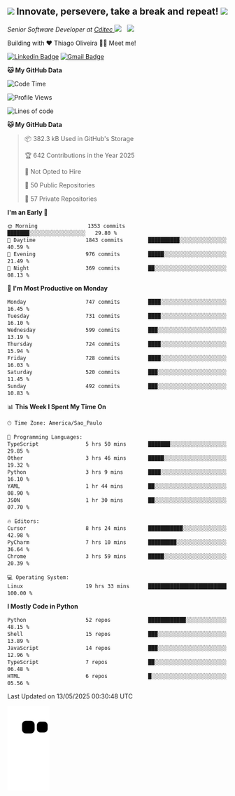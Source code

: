 <h2><img src="https://emojis.slackmojis.com/emojis/images/1531849430/4246/blob-sunglasses.gif?1531849430" width="30"/> Innovate, persevere, take a break and repeat! <img src="https://media.giphy.com/media/12oufCB0MyZ1Go/giphy.gif" width="50"></h2>
<img align='right' src="https://media.giphy.com/media/M9gbBd9nbDrOTu1Mqx/giphy.gif" width="230">
<p><em>Senior Software Developer at <a href="https://www.cditec.com.br/">Cditec
</a><img src="https://media.giphy.com/media/WUlplcMpOCEmTGBtBW/giphy.gif" width="30"> 
</em></p>



Building with ❤️ Thiago Oliveira 👋🏽 Meet me!

[![Linkedin Badge](https://img.shields.io/badge/-Thiago-blue?style=flat-square&logo=Linkedin&logoColor=white&link=https://www.linkedin.com/in/tgmarinho/)](https://www.linkedin.com/in/thiagoceconelo/) 
[![Gmail Badge](https://img.shields.io/badge/-thiceconelo@gmail.com-c14438?style=flat-square&logo=Gmail&logoColor=white&link=mailto:thiceconelo@gmail.com)](mailto:thiceconelo@gmail.com)

</em></p>

<!-- <span style="height ">
![Anurag's GitHub stats](https://github-readme-stats.vercel.app/api?username=arthurspk&show_icons=true&theme=tokyonight)
</span> -->

**🐱 My GitHub Data** 
<!--START_SECTION:waka-->
![Code Time](http://img.shields.io/badge/Code%20Time-3%2C114%20hrs%2037%20mins-blue)

![Profile Views](http://img.shields.io/badge/Profile%20Views-0-blue)

![Lines of code](https://img.shields.io/badge/From%20Hello%20World%20I%27ve%20Written-8.6%20million%20lines%20of%20code-blue)

**🐱 My GitHub Data** 

> 📦 382.3 kB Used in GitHub's Storage 
 > 
> 🏆 642 Contributions in the Year 2025
 > 
> 🚫 Not Opted to Hire
 > 
> 📜 50 Public Repositories 
 > 
> 🔑 57 Private Repositories 
 > 
**I'm an Early 🐤** 

```text
🌞 Morning                1353 commits        ███████░░░░░░░░░░░░░░░░░░   29.80 % 
🌆 Daytime                1843 commits        ██████████░░░░░░░░░░░░░░░   40.59 % 
🌃 Evening                976 commits         █████░░░░░░░░░░░░░░░░░░░░   21.49 % 
🌙 Night                  369 commits         ██░░░░░░░░░░░░░░░░░░░░░░░   08.13 % 
```
📅 **I'm Most Productive on Monday** 

```text
Monday                   747 commits         ████░░░░░░░░░░░░░░░░░░░░░   16.45 % 
Tuesday                  731 commits         ████░░░░░░░░░░░░░░░░░░░░░   16.10 % 
Wednesday                599 commits         ███░░░░░░░░░░░░░░░░░░░░░░   13.19 % 
Thursday                 724 commits         ████░░░░░░░░░░░░░░░░░░░░░   15.94 % 
Friday                   728 commits         ████░░░░░░░░░░░░░░░░░░░░░   16.03 % 
Saturday                 520 commits         ███░░░░░░░░░░░░░░░░░░░░░░   11.45 % 
Sunday                   492 commits         ███░░░░░░░░░░░░░░░░░░░░░░   10.83 % 
```


📊 **This Week I Spent My Time On** 

```text
🕑︎ Time Zone: America/Sao_Paulo

💬 Programming Languages: 
TypeScript               5 hrs 50 mins       ███████░░░░░░░░░░░░░░░░░░   29.85 % 
Other                    3 hrs 46 mins       █████░░░░░░░░░░░░░░░░░░░░   19.32 % 
Python                   3 hrs 9 mins        ████░░░░░░░░░░░░░░░░░░░░░   16.10 % 
YAML                     1 hr 44 mins        ██░░░░░░░░░░░░░░░░░░░░░░░   08.90 % 
JSON                     1 hr 30 mins        ██░░░░░░░░░░░░░░░░░░░░░░░   07.70 % 

🔥 Editors: 
Cursor                   8 hrs 24 mins       ███████████░░░░░░░░░░░░░░   42.98 % 
PyCharm                  7 hrs 10 mins       █████████░░░░░░░░░░░░░░░░   36.64 % 
Chrome                   3 hrs 59 mins       █████░░░░░░░░░░░░░░░░░░░░   20.39 % 

💻 Operating System: 
Linux                    19 hrs 33 mins      █████████████████████████   100.00 % 
```

**I Mostly Code in Python** 

```text
Python                   52 repos            ████████████░░░░░░░░░░░░░   48.15 % 
Shell                    15 repos            ███░░░░░░░░░░░░░░░░░░░░░░   13.89 % 
JavaScript               14 repos            ███░░░░░░░░░░░░░░░░░░░░░░   12.96 % 
TypeScript               7 repos             ██░░░░░░░░░░░░░░░░░░░░░░░   06.48 % 
HTML                     6 repos             █░░░░░░░░░░░░░░░░░░░░░░░░   05.56 % 
```




 Last Updated on 13/05/2025 00:30:48 UTC
<!--END_SECTION:waka-->

![Snake animation](https://github.com/rafaballerini/rafaballerini/blob/output/github-contribution-grid-snake.svg)


<!---
ceconelo/ceconelo is a ✨ special ✨ repository because its `README.md` (this file) appears on your GitHub profile.
You can click the Preview link to take a look at your changes.
--->
